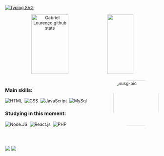 [![Typing SVG](https://readme-typing-svg.herokuapp.com/?color=D9D1C4&size=35&center=true&vCenter=true&width=1000&lines=Hello,+my+name+is+Gabriel+Lourenço;I'm+20+years+old;I+from+Brazil,+MG;I+study+systems+information;this+is+the+space+where+I+share+my+studies;Be+Welcome!+:%29)](https://git.io/typing-svg)

<div align="center">  
  <img width="49%" height="195px" src="https://github-readme-stats.vercel.app/api?username=ognusg&show_icons=true&count_private=true&hide_border=true&title_color=&icon_color=D9D1C4&text_color=D9D1C4&bg_color=0d1117" alt="Gabriel Lourenço github stats" /> 
  <img width="41%" height="195px" src="https://github-readme-stats.vercel.app/api/top-langs/?username=ognusg&layout=compact&hide_border=true&title_color=D9D1C4&text_color=D9D1C4&bg_color=0d1117" />
</div>


<div style="display: inline_block"><br>
  <img align="right" alt="nusg-pic" height="150" style="border-radius:50px;" src="https://i.pinimg.com/736x/b4/f3/3c/b4f33c0905d83f0ca62e863090f0da24.jpg">
</div>

### Main skills:
![HTML](https://img.shields.io/badge/-html-0D1117?style=for-the-badge&logo=html5&labelColor=0D1117)&nbsp;
![CSS](https://img.shields.io/badge/-CSS-0D1117?style=for-the-badge&logo=CSS3&logoColor=1572B6&labelColor=0D1117)&nbsp;
![JavaScript](https://img.shields.io/badge/-JavaScript-0D1117?style=for-the-badge&logo=javascript&labelColor=0D1117&textColor=0D1117)&nbsp;
![MySql](https://img.shields.io/badge/-MySql-0D1117?style=for-the-badge&logo=MySql&labelColor=0D1117&textColor=0D1117)&nbsp;
  
### Studying in this moment:
![Node.JS](https://img.shields.io/badge/-Node.JS-0D1117?style=for-the-badge&logo=node.js&labelColor=0D1117&textColor=0D1117)&nbsp;
![React.js](https://img.shields.io/badge/-React.js-0D1117?style=for-the-badge&logo=react&labelColor=0D1117)&nbsp;
![PHP](https://img.shields.io/badge/-php-0D1117?style=for-the-badge&logo=php&logoColor=purple&labelColor=0D1117)&nbsp; 

<br><br>
 
  <a href = "mailto:glourenco150@gmail.com"><img src="https://img.shields.io/badge/-Gmail-%23333?style=for-the-badge&logo=gmail&logoColor=white" target="_blank"></a>
  <a href="https://www.linkedin.com/in/gabriel-louren%C3%A7o-b50492212/" target="_blank"><img src="https://img.shields.io/badge/-LinkedIn-%230077B5?style=for-the-badge&logo=linkedin&logoColor=white" target="_blank"></a>

